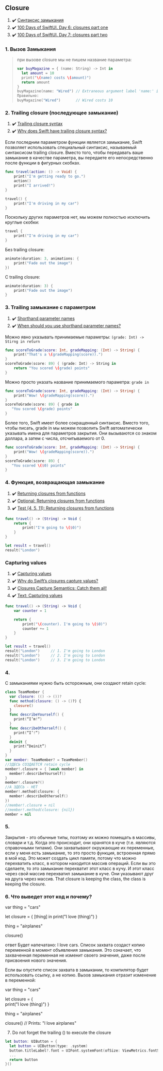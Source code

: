 ## Closure

1. :heavy_check_mark: [Синтаксис замыкания](http://goshdarnclosuresyntax.com/)
2. :heavy_check_mark: [100 Days of SwiftUI. Day 6: closures part one](https://www.hackingwithswift.com/100/swiftui/6)
3. :heavy_check_mark: [100 Days of SwiftUI. Day 7: closures part two](https://www.hackingwithswift.com/100/swiftui/7)

### 1. Вызов Замыкания
> при вызове closure мы не пишем название параметра: 
> ```swift
> var buyMagazine = { (name: String) -> Int in
>	let amount = 10
>	print("\(name) costs \(amount)")
>	return amount
>}
>buyMagazine(name: "Wired") // Extraneous argument label 'name:' in call
>Правильно: 
>buyMagazine("Wired")       // Wired costs 10
>
>```


### 2. Trailing closure (последующее замыкание)

1. :heavy_check_mark: [Trailing closure syntax](https://www.hackingwithswift.com/sixty/6/5/trailing-closure-syntax)
2. :heavy_check_mark: [Why does Swift have trailing closure syntax?](https://www.hackingwithswift.com/quick-start/understanding-swift/why-does-swift-have-trailing-closure-syntax)

Если последним параметром функции является замыкание, Swift позволяет использовать специальный синтаксис, называемый синтаксисом trailing closure. 
Вместо того, чтобы передавать ваше замыкание в качестве параметра, вы передаете его непосредственно после функции в фигурных скобках.

```swift
func travel(action: () -> Void) {
    print("I'm getting ready to go.")
    action()
    print("I arrived!")
}

travel() {
    print("I'm driving in my car")
}
```

Поскольку других параметров нет, мы можем полностью исключить круглые скобки:

```swift
travel {
    print("I'm driving in my car")
}
```

Без trailing closure:

```swift
animate(duration: 3, animations: {
    print("Fade out the image")
})
```

С trailing closure:

```swift
animate(duration: 3) {
    print("Fade out the image")
}
```

### 3. Trailing замыкание с параметром 

1. :heavy_check_mark: [Shorthand parameter names](https://www.hackingwithswift.com/sixty/6/8/shorthand-parameter-names)
2. :heavy_check_mark: [When should you use shorthand parameter names?](https://www.hackingwithswift.com/quick-start/understanding-swift/when-should-you-use-shorthand-parameter-names)

Можно явно указывать принимаемые параметры: `(grade: Int) -> Stirng in return`

```swift
func scoreToGrade(score: Int, gradeMapping: (Int) -> String) {
    print("That's a \(gradeMapping(score)).")
}
scoreToGrade(score: 89) { (grade: Int) -> String in
    return "You scored \(grade) points"
}
```

Можно просто указать название принимаемого параметра: `grade in`

```swift
func scoreToGrade(score: Int, gradeMapping: (Int) -> String) {
    print("Wow! \(gradeMapping(score)).")
}
scoreToGrade(score: 89) { grade in
   "You scored \(grade) points"
}
```

Более того, Swift имеет более сокращенный синтаксис. Вместо того, чтобы писать, grade in мы можем позволить Swift автоматически указывать имена для параметров закрытия. 
Они вызываются со знаком доллара, а затем с числа, отсчитываемого от 0.

```swift
func scoreToGrade(score: Int, gradeMapping: (Int) -> String) {
    print("Wow! \(gradeMapping(score)).")
}
scoreToGrade(score: 89) {
   "You scored \($0) points"
}
```

### 4. Функция, возвращающая замыкание

1. :heavy_check_mark: [Returning closures from functions](https://www.hackingwithswift.com/sixty/6/10/returning-closures-from-functions)
2. :heavy_check_mark: [Optional: Returning closures from functions](https://www.hackingwithswift.com/quick-start/understanding-swift/returning-closures-from-functions)
3. :heavy_check_mark: [Test (4, 5, 11): Returning closures from functions](https://www.hackingwithswift.com/review/sixty/returning-closures-from-functions)

```swift
func travel() -> (String) -> Void {
    return {
        print("I'm going to \($0)")
    }
}

let result = travel()
result("London")
```

### Capturing values

1. :heavy_check_mark: [Capturing values](https://www.hackingwithswift.com/sixty/6/11/capturing-values)
2. :heavy_check_mark: [Why do Swift’s closures capture values?](https://www.hackingwithswift.com/quick-start/understanding-swift/why-do-swifts-closures-capture-values)
3. :heavy_check_mark: [Closures Capture Semantics: Catch them all!](https://alisoftware.github.io/swift/closures/2016/07/25/closure-capture-1/)
4. :heavy_check_mark: [Text: Capturing values](https://www.hackingwithswift.com/review/sixty/capturing-values)

```swift
func travel() -> (String) -> Void {
    var counter = 1

    return {
        print("\(counter). I'm going to \($0)")
        counter += 1
    }
}

let result = travel()
result("London")     // 1. I'm going to London
result("London")     // 2. I'm going to London
result("London")     // 3. I'm going to London
```

### 4.

C замыканиями нужно быть осторожным, они создают retain cycle:

```swift
class TeamMember {
  var closure: (() -> ())?
  func method(closure: () -> ()?) {
    closure()
  }
  func describeYourself() {
    print(“I’m!“)
  }
  func describeOtherself() {
    print(“I’!“)
  }
  deinit {
    print(“Deinit”)
  }
}
var member: TeamMember? = TeamMember()
//ЗДЕСЬ СОЗДАЕТСЯ retain cycle
member!.closure = { [weak member] in
  member?.describeYourself()
}
member!.closure?()
//А ЗДЕСЬ - НЕТ
member!.method(closure: {
  member!.describeOtherself()
})
//member!.closure = nil
//member!.method(closure: {nil})
member = nil
```

### 5. 
Закрытия - это обычные типы, поэтому их можно помещать в массивы, словари и т.д.
Когда это происходит, они хранятся в куче (т.е. являются справочными типами).
Они захватывают окружающие их переменные, если у меня есть замыкание, то это просто функция, встроенная прямо в мой код.
Это может создать цикл памяти, потому что можно перехватить класс, в котором находится массив операций. Если вы это сделаете, то это замыкание перехватит этот класс в кучу. И этот класс через свой массив перехватил замыкание в куче. Они указывают друг на друга через массив. That closure is keeping the class, the class is keeping the closure.

### 6. Что выведет этот код и почему?

var thing = "cars"

let closure = { [thing] in
  print("I love \(thing)")
}

thing = "airplanes"

closure()

ответ
Будет напечатано: I love cars. Список захвата создаст копию переменной в момент объявления замыкания. 
Это означает, что захваченная переменная не изменит своего значения, даже после присвоения нового значения.

Если вы опустите список захвата в замыкании, то компилятор будет использовать ссылку, а не копию. Вызов замыкания отразит изменение в переменной:

var thing = "cars"

let closure = {    
  print("I love \(thing)")
}

thing = "airplanes"

closure() // Prints: "I love airplanes"

7. Do not forget the trailing () to execute the closure

```swift
let button: UIButton = {
  let button = UIButton(type: .system)
  button.titleLabel?.font = UIFont.systemFont(ofSize: ViewMetrics.fontSize)
  ...
  return button
}()
```
